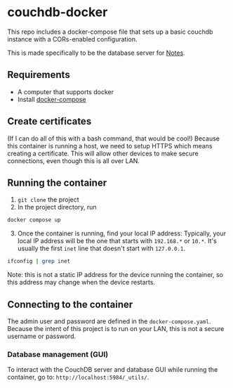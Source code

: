 # couchdb-docker

This repo includes a docker-compose file that sets up a basic couchdb instance with a CORs-enabled configuration.

This is made specifically to be the database server for [Notes](https://github.com/ste163/notes).

## Requirements

- A computer that supports docker
- Install [docker-compose](https://github.com/docker/compose)

## Create certificates

(If I can do all of this with a bash command, that would be cool!)
Because this container is running a host, we need to setup HTTPS which means creating a certificate. This will allow other devices to make secure connections, even though this is all over LAN.

## Running the container

1. `git clone` the project
2. In the project directory, run

```bash
docker compose up
```

3. Once the container is running, find your local IP address:
   Typically, your local IP address will be the one that starts with `192.168.*` or `10.*`. It's usually the first `inet` line that doesn't start with `127.0.0.1`.

```bash
ifconfig | grep inet
```

Note: this is not a static IP address for the device running the container, so this address may change when the device restarts.

## Connecting to the container

The admin user and password are defined in the `docker-compose.yaml`. Because the intent of this project is to run on your LAN, this is not a secure username or password.

### Database management (GUI)

To interact with the CouchDB server and database GUI while running the container, go to: `http://localhost:5984/_utils/`.
